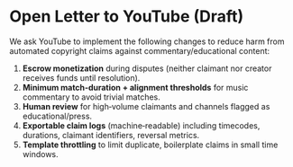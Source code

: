 # Open Letter to YouTube (Draft)

We ask YouTube to implement the following changes to reduce harm from automated copyright claims against commentary/educational content:

1. **Escrow monetization** during disputes (neither claimant nor creator receives funds until resolution).
2. **Minimum match‑duration + alignment thresholds** for music commentary to avoid trivial matches.
3. **Human review** for high‑volume claimants and channels flagged as educational/press.
4. **Exportable claim logs** (machine‑readable) including timecodes, durations, claimant identifiers, reversal metrics.
5. **Template throttling** to limit duplicate, boilerplate claims in small time windows.
